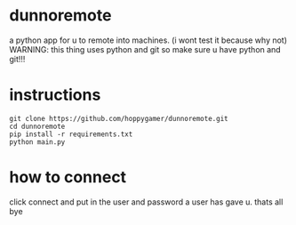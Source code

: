 # dunnoremote
a python app for u to remote into machines. (i wont test it because why not)
 WARNING: this thing uses python and git so make sure u have python and git!!!
# instructions
```
git clone https://github.com/hoppygamer/dunnoremote.git
cd dunnoremote
pip install -r requirements.txt
python main.py
```
# how to connect
click connect and put in the user and password a user has gave u.
thats all
bye
